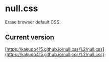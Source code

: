 # null.css
Erase browser default CSS.
## Current version
[https://kakudo415.github.io/null.css/1.2/null.css](https://kakudo415.github.io/null.css/1.2/null.css)